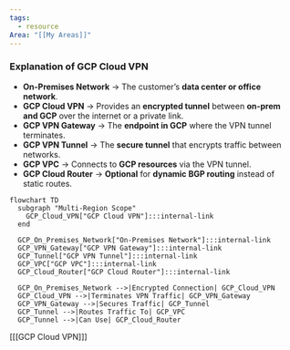 ```yaml
---
tags:
  - resource
Area: "[[My Areas]]"
---
```

### **Explanation of GCP Cloud VPN**

- **On-Premises Network** → The customer’s **data center or office network**.
- **GCP Cloud VPN** → Provides an **encrypted tunnel** between **on-prem and GCP** over the internet or a private link.
- **GCP VPN Gateway** → The **endpoint in GCP** where the VPN tunnel terminates.
- **GCP VPN Tunnel** → The **secure tunnel** that encrypts traffic between networks.
- **GCP VPC** → Connects to **GCP resources** via the VPN tunnel.
- **GCP Cloud Router** → **Optional** for **dynamic BGP routing** instead of static routes.

```mermaid
flowchart TD
  subgraph "Multi-Region Scope"
    GCP_Cloud_VPN["GCP Cloud VPN"]:::internal-link
  end

  GCP_On_Premises_Network["On-Premises Network"]:::internal-link
  GCP_VPN_Gateway["GCP VPN Gateway"]:::internal-link
  GCP_Tunnel["GCP VPN Tunnel"]:::internal-link
  GCP_VPC["GCP VPC"]:::internal-link
  GCP_Cloud_Router["GCP Cloud Router"]:::internal-link

  GCP_On_Premises_Network -->|Encrypted Connection| GCP_Cloud_VPN
  GCP_Cloud_VPN -->|Terminates VPN Traffic| GCP_VPN_Gateway
  GCP_VPN_Gateway -->|Secures Traffic| GCP_Tunnel
  GCP_Tunnel -->|Routes Traffic To| GCP_VPC
  GCP_Tunnel -->|Can Use| GCP_Cloud_Router

```

[[[GCP Cloud VPN]]]